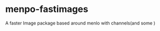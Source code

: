 menpo-fastimages
================

A faster Image package based around menlo with channels(and some )
